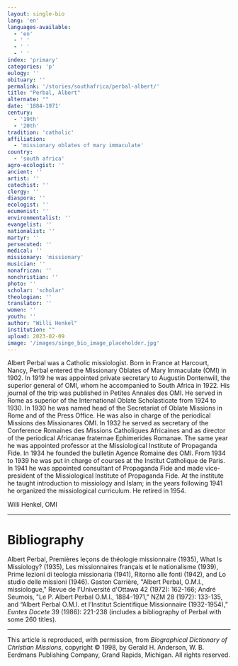 ```yaml
---
layout: single-bio
lang: 'en'
languages-available:
  - 'en'
  - ' '
  - ' '
  - ' '
index: 'primary'
categories: 'p'
eulogy: ''
obituary: ''
permalink: '/stories/southafrica/perbal-albert/'
title: "Perbal, Albert"
alternate: ""
date: '1884-1971'
century:
  - '19th'
  - '20th'
tradition: 'catholic'
affiliation:
  - 'missionary oblates of mary immaculate'
country:
  - 'south africa'
agro-ecologist: ''
ancient: ''
artist: ''
catechist: ''
clergy: ''
diaspora: ''
ecologist: ''
ecumenist: ''
environmentalist: ''
evangelist: ''
nationalist: ''
martyr: ''
persecuted: ''
medical: ''
missionary: 'missionary'
musician: ''
nonafrican: ''
nonchristian: ''
photo: ''
scholar: 'scholar'
theologian: ''
translator: ''
women: ''
youth: ''
author: "Willi Henkel"
institution: ""
upload: 2023-02-09
image: '/images/singe_bio_image_placeholder.jpg'
---
```


Albert Perbal was a Catholic missiologist. Born in France at Harcourt, Nancy, Perbal entered the Missionary Oblates of Mary Immaculate (OMI) in 1902. In 1919 he was appointed private secretary to Augustin Dontenwill, the superior general of OMI, whom he accompanied to South Africa in 1922. His journal of the trip was published in Petites Annales des OMI. He served in Rome as superior of the International Oblate Scholasticate from 1924 to 1930. In 1930 he was named head of the Secretariat of Oblate Missions in Rome and of the Press Office. He was also in charge of the periodical Missions des Missionares OMI. In 1932 he served as secretary of the Conference Romaines des Missions Catholiques Africaines and as director of the periodical Africanae fraternae Ephimerides Romanae. The same year he was appointed professor at the Missiological Institute of Propaganda Fide. In 1934 he founded the bulletin Agence Romaine des OMI. From 1934 to 1939 he was put in charge of courses at the Institut Catholique de Paris. In 1941 he was appointed consultant of Propaganda Fide and made vice-president of the Missiological Institute of Propaganda Fide. At the institute he taught introduction to missiology and Islam; in the years following 1941 he organized the missiological curriculum. He retired in 1954.

Willi Henkel, OMI 

---

# Bibliography

Albert Perbal, Premières leçons de théologie missionnaire (1935), What Is Missiology? (1935), Les missionnaires français et le nationalisme (1939), Prime lezioni di teologia missionaria (1941), Ritorno alle fonti (1942), and Lo studio delle missioni (1946). Gaston Carrière, "Albert Perbal, O.M.I., missiologue," Revue de l'Université d'Ottawa 42 (1972): 162-166; André Seumois, "Le P. Albert Perbal O.M.I., 1884-1971," NZM 28 (1972): 133-135, and “Albert Perbal O.M.I. et l’Institut Scientifique Missionnaire (1932-1954),” *Euntes Docete* 39 (1986): 221-238 (includes a bibliography of Perbal with some 260 titles).

---

This article is reproduced, with permission, from *Biographical Dictionary of Christian Missions*, copyright © 1998, by Gerald H. Anderson, W. B. Eerdmans Publishing Company, Grand Rapids, Michigan. All rights reserved.
